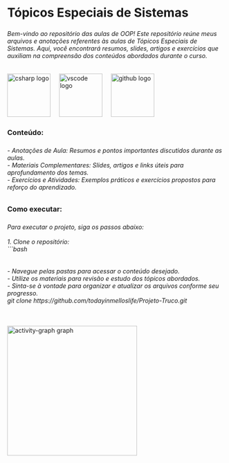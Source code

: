 <h1 align="left">Tópicos Especiais de Sistemas</h1>

###

<h6 align="left">Bem-vindo ao repositório das aulas de OOP! Este repositório reúne meus arquivos e anotações referentes às aulas de Tópicos Especiais de Sistemas. Aqui, você encontrará resumos, slides, artigos e exercícios que auxiliam na compreensão dos conteúdos abordados durante o curso.</h6>

###

<div align="left">
  <img src="https://cdn.jsdelivr.net/gh/devicons/devicon/icons/csharp/csharp-original.svg" height="100" alt="csharp logo"  />
  <img width="12" />
  <img src="https://cdn.jsdelivr.net/gh/devicons/devicon/icons/vscode/vscode-original.svg" height="100" alt="vscode logo"  />
  <img width="12" />
  <img src="https://cdn.jsdelivr.net/gh/devicons/devicon/icons/github/github-original.svg" height="100" alt="github logo"  />
</div>

###

<h3 align="left">Conteúdo:</h3>

###

<h6 align="left">- Anotações de Aula: Resumos e pontos importantes discutidos durante as aulas.<br>- Materiais Complementares: Slides, artigos e links úteis para aprofundamento dos temas.<br>- Exercícios e Atividades: Exemplos práticos e exercícios propostos para reforço do aprendizado.</h6>

###

<h3 align="left">Como executar:</h3>

###

<h6 align="left">Para executar o projeto, siga os passos abaixo:<br><br>1. Clone o repositório:<br>   ```bash<br><br><br>- Navegue pelas pastas para acessar o conteúdo desejado.<br>- Utilize os materiais para revisão e estudo dos tópicos abordados.<br>- Sinta-se à vontade para organizar e atualizar os arquivos conforme seu progresso.<br>   git clone https://github.com/todayinmelloslife/Projeto-Truco.git</h6>

###

<br clear="both">

<div align="left">
  <img src="https://github-readme-activity-graph.vercel.app/graph?username=todayinmelloslife&radius=16&theme=react&area=true&order=5" height="300" alt="activity-graph graph"  />
</div>

###
